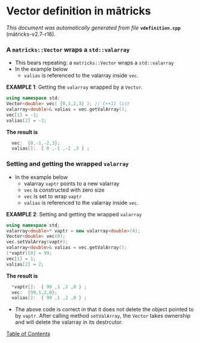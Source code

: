 
# Vector definition in mātricks
_This document was automatically generated from file_ **`vdefinition.cpp`** (mātricks-v2.7-r16).

### A `matricks::Vector` wraps a `std::valarray`
* This bears repeating: a `matricks::Vector` wraps a `std::valarray`
* In the example below
  * `valias` is referenced to the valarray inside `vec`.

**EXAMPLE 1**: Getting the `valarray` wrapped by a `Vector`.

```C++
using namespace std;
Vector<double> vec( {0,1,2,3} ); // C++11 list
valarray<double>& valias = vec.getValArray();
vec[1] = -1;
valias[2] = -2;
```

**The result is**
```C++
  vec:  {0,-1,-2,3}; 
  valias[]:  { 0 ,-1 ,-2 ,3 } ; 
```

### Setting and getting the wrapped `valarray`
* In the example below
  * valarray `vaptr` points to a new valarray
  * `vec` is constructed with zero size
  * `vec` is set to wrap `vaptr`
  * `valias` is referenced to the valarray inside `vec`.

**EXAMPLE 2**: Setting and getting the wrapped `valarray`

```C++
using namespace std;
valarray<double>* vaptr = new valarray<double>(4);
Vector<double> vec(0);
vec.setValArray(vaptr);
valarray<double>& valias = vec.getValArray();
(*vaptr)[0] = 99;
vec[1] = 1;
valias[2] = 2;
```

**The result is**
```C++
  *vaptr[]:  { 99 ,1 ,2 ,0 } ; 
  vec:  {99,1,2,0}; 
  valias[]:  { 99 ,1 ,2 ,0 } ; 
```

  * The above code is correct in that it does not delete the object pointed to by `vaptr`.  After calling method `setValArray`, the `Vector` takes ownership and will delete the valarray in its destrcutor.

[Table of Contents](README.md)
